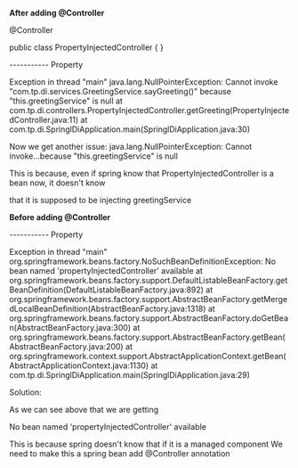 
**After adding @Controller**

@Controller

public class PropertyInjectedController {
}

----------- Property

Exception in thread "main" java.lang.NullPointerException: Cannot invoke "com.tp.di.services.GreetingService.sayGreeting()" because "this.greetingService" is null
at com.tp.di.controllers.PropertyInjectedController.getGreeting(PropertyInjectedController.java:11)
at com.tp.di.SpringlDiApplication.main(SpringlDiApplication.java:30)

Now we get another issue: java.lang.NullPointerException: Cannot invoke...because "this.greetingService" is null

This is because, even if spring know that PropertyInjectedController is a bean now, it doesn't know 

that it is supposed to be injecting greetingService


**Before adding @Controller**

----------- Property

Exception in thread "main" org.springframework.beans.factory.NoSuchBeanDefinitionException: No bean named 'propertyInjectedController' available
	at org.springframework.beans.factory.support.DefaultListableBeanFactory.getBeanDefinition(DefaultListableBeanFactory.java:892)
	at org.springframework.beans.factory.support.AbstractBeanFactory.getMergedLocalBeanDefinition(AbstractBeanFactory.java:1318)
	at org.springframework.beans.factory.support.AbstractBeanFactory.doGetBean(AbstractBeanFactory.java:300)
	at org.springframework.beans.factory.support.AbstractBeanFactory.getBean(AbstractBeanFactory.java:200)
	at org.springframework.context.support.AbstractApplicationContext.getBean(AbstractApplicationContext.java:1130)
	at com.tp.di.SpringlDiApplication.main(SpringlDiApplication.java:29)
	
	
Solution:

As we can see above that we are getting 

No bean named 'propertyInjectedController' available

This is because spring doesn't know that if it is a managed component
We need to make this a spring bean
add @Controller annotation



